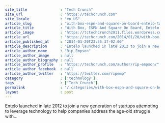 ```yaml
---
site_title               : "Tech Crunch"
site_url                 : "https://techcrunch.com"
site_locale              : "en_US"
article_slug             : "with-box-espn-and-square-on-board-entelo-takes-its-recruiting-platform-mobile-with-a-tinder-for-talent-search"
article_title            : "With Box, ESPN And Square On Board, Entelo Takes Its Recruiting Platform Mobile With A “Tinder For Talent Search”"
article_image            : "https://tctechcrunch2011.files.wordpress.com/2014/01/screen-shot-2014-01-21-at-3-43-12-am.png?w=319&h=400&crop=1"
article_url              : "https://techcrunch.com/2014/01/20/with-box-espn-and-square-on-board-entelo-goes-mobile-with-a-tinder-for-recruiting/"
article_published_at     : "2014-01-20T23:55:37-02:00"
article_description      : "Entelo launched in late 2012 to join a new generation of startups attempting to leverage technology to help companies address the age-old struggle with..."
article_author_name      : "Rip Empson"
article_author_image     : null
article_author_biography : null
article_author_profile   : "https://techcrunch.com/author/rip-empson/"
article_author_facebook  : null
article_author_twitter   : "https://twitter.com/ripemp"
category                 : ['technology']
tags                     : ['Tech Crunch']
permalink                : "/:categories/with-box-espn-and-square-on-board-entelo-takes-its-recruiting-platform-mobile-with-a-tinder-for-talent-search/"
layout                   : post
---
```


Entelo launched in late 2012 to join a new generation of startups attempting to leverage technology to help companies address the age-old struggle with...
